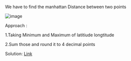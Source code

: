 #
We have to find the manhattan Distance between two points

![image](https://github.com/DeepanRaju-exe/Hacker_Rank_SQL_Solutions/assets/68472546/92934699-17d9-485c-9663-7512d8bb5a22)

Approach :

1.Taking Minimum and Maximum of latitiude longtitude

2.Sum those and round it to 4 decimal points 

Solution: [Link](https://github.com/DeepanRaju-exe/Hacker_Rank_SQL_Solutions/blob/main/Manhattan%20Distance.sql)
